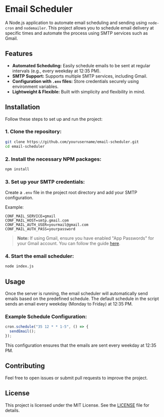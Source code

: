 # Email Scheduler

A Node.js application to automate email scheduling and sending using `node-cron` and `nodemailer`. This project allows you to schedule email delivery at specific times and automate the process using SMTP services such as Gmail.

## Features

- **Automated Scheduling:** Easily schedule emails to be sent at regular intervals (e.g., every weekday at 12:35 PM).
- **SMTP Support:** Supports multiple SMTP services, including Gmail.
- **Configuration with `.env` files:** Store credentials securely using environment variables.
- **Lightweight & Flexible:** Built with simplicity and flexibility in mind.

## Installation

Follow these steps to set up and run the project:

### 1. Clone the repository:
```bash
git clone https://github.com/yourusername/email-scheduler.git
cd email-scheduler
```

### 2. Install the necessary NPM packages:
```bash
npm install
```

### 3. Set up your SMTP credentials:
Create a `.env` file in the project root directory and add your SMTP configuration.

Example:
```plaintext
CONF_MAIL_SERVICE=gmail
CONF_MAIL_HOST=smtp.gmail.com
CONF_MAIL_AUTH_USER=yourmail@gmail.com
CONF_MAIL_AUTH_PASS=yourpassword
```

> **Note:** If using Gmail, ensure you have enabled "App Passwords" for your Gmail account. You can follow the guide [here](https://www.rumahweb.com/journal/cara-mengaktifkan-application-password-gmail/).

### 4. Start the email scheduler:
```bash
node index.js
```

## Usage

Once the server is running, the email scheduler will automatically send emails based on the predefined schedule. The default schedule in the script sends an email every weekday (Monday to Friday) at 12:35 PM.

### Example Schedule Configuration:

```javascript
cron.schedule("35 12 * * 1-5", () => {
  sendEmail();
});
```

This configuration ensures that the emails are sent every weekday at 12:35 PM.

## Contributing

Feel free to open issues or submit pull requests to improve the project.

## License

This project is licensed under the MIT License. See the [LICENSE](LICENSE) file for details.
